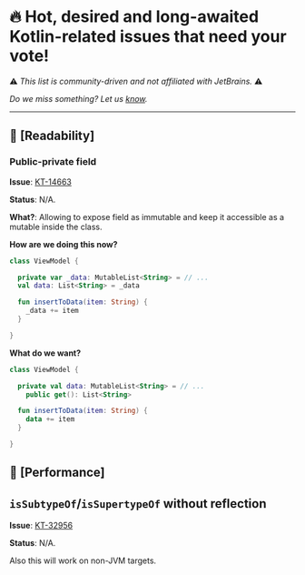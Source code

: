 # :fire: Hot, desired and long-awaited Kotlin-related issues that need your vote!

:warning: _This list is community-driven and not affiliated with JetBrains._ :warning:

_Do we miss something? Let us [know](https://github.com/dector/kotlin-issues-to-like/issues)._

---

## :eyes: [Readability]

### Public-private field

**Issue**: [KT-14663](https://youtrack.jetbrains.com/issue/KT-14663)

**Status**: N/A.

**What?**: Allowing to expose field as immutable and keep it accessible as a mutable inside the class.

**How are we doing this now?**

```kotlin
class ViewModel {

  private var _data: MutableList<String> = // ...
  val data: List<String> = _data

  fun insertToData(item: String) {
    _data += item
  }

}
```

**What do we want?**

```kotlin
class ViewModel {

  private val data: MutableList<String> = // ...
    public get(): List<String>

  fun insertToData(item: String) {
    data += item
  }

}
```



## :steam_locomotive: [Performance]

## `isSubtypeOf`/`isSupertypeOf` without reflection

**Issue**: [KT-32956](https://youtrack.jetbrains.com/issue/KT-32956)

**Status**: N/A.

Also this will work on non-JVM targets.

